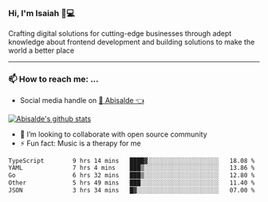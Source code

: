 ### Hi, I'm Isaiah 🌻💻

<!--
<img src="https://res.cloudinary.com/abisalde/image/upload/c_scale,h_311,w_816/v1616039512/Abisalde_github.gif" alt="Isaiah Abiodun (Abisalde) small video about his profile on Github"> 
-->

Crafting digital solutions for cutting-edge businesses through adept knowledge about frontend development and building solutions to make the world a better place
<hr>

### 📫 How to reach me: ...
- Social media handle on <a href="https://twitter.com/abisalde">🔔  Abisalde   👈</a>


[![Abisalde's github stats](https://github-readme-stats.vercel.app/api?username=abisalde)](https://github.com/abisalde/github-readme-stats)

- 👯 I’m looking to collaborate with open source community
- ⚡ Fun fact: Music is a therapy for me


<!--
**abisalde/Abisalde** is a ✨ _special_ ✨ repository because its `README.md` (this file) appears on your GitHub profile.

Here are some ideas to get you started:


- 👯 I’m looking to collaborate with open source community
- 🤔 I’m looking for help with ...
- 💬 Ask me about ...
- 📫 How to reach me: ...
- 😄 Pronouns: ...
- ⚡ Fun fact: ...
-->

<!--START_SECTION:waka-->

```txt
TypeScript        9 hrs 14 mins   ████▓░░░░░░░░░░░░░░░░░░░░   18.08 %
YAML              7 hrs 4 mins    ███▒░░░░░░░░░░░░░░░░░░░░░   13.86 %
Go                6 hrs 32 mins   ███▒░░░░░░░░░░░░░░░░░░░░░   12.80 %
Other             5 hrs 49 mins   ███░░░░░░░░░░░░░░░░░░░░░░   11.40 %
JSON              3 hrs 34 mins   █▓░░░░░░░░░░░░░░░░░░░░░░░   07.00 %
```

<!--END_SECTION:waka-->

